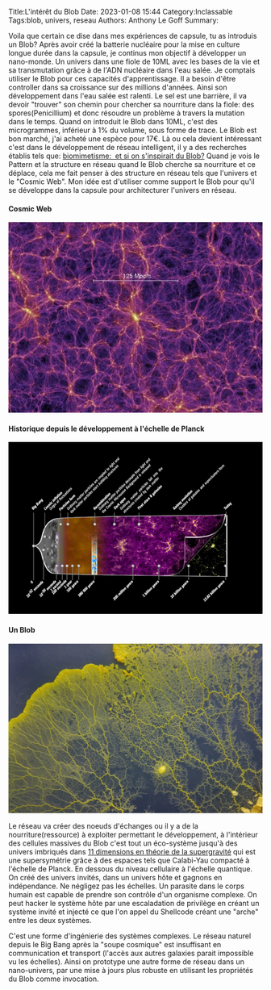 ﻿Title:L'intérêt du Blob 
Date: 2023-01-08 15:44
Category:Inclassable
Tags:blob, univers, reseau
Authors: Anthony Le Goff
Summary:

Voila que certain ce dise dans mes expériences de capsule, tu as introduis un Blob? Après avoir créé la batterie nucléaire pour la mise en culture longue durée dans la capsule, je continus mon objectif à développer un nano-monde. Un univers dans une fiole de 10ML avec les bases de la vie et sa transmutation grâce à de l'ADN nucléaire dans l'eau salée. Je comptais utiliser le Blob pour ces capacités d'apprentissage. Il a besoin d'être controller dans sa croissance sur des millions d'années. Ainsi son développement dans l'eau salée est ralenti. Le sel est une barrière, il va devoir "trouver" son chemin pour chercher sa nourriture dans la fiole: des spores(Penicillium) et donc résoudre un problème à travers la mutation dans le temps. Quand on introduit le Blob dans 10ML, c'est des microgrammes, inférieur à 1% du volume, sous forme de trace. Le Blob est bon marché, j'ai acheté une espèce pour 17€. Là ou cela devient intéressant c'est dans le développement de réseau intelligent, il y a des recherches établis tels que: [biomimetisme:  et si on s'inspirait du Blob?](https://www.techniques-ingenieur.fr/actualite/articles/intelligence-neurones-blob-74932/) Quand je vois le Pattern et la structure en réseau quand le Blob cherche sa nourriture et ce déplace, cela me fait penser à des structure en réseau tels que l'univers et le "Cosmic Web". Mon idée est d'utiliser comme support le Blob pour qu'il se développe dans la capsule pour architecturer l'univers en réseau.  

#### Cosmic Web

![CosmicWeb](/images/cosmic-web.jpg)

#### Historique depuis le développement à l'échelle de Planck

![Planck Historique](/images/planck-history.jpg)

#### Un Blob

![Blob](/images/blob.jpg)

Le réseau va créer des noeuds d'échanges ou il y a de la nourriture(ressource) à exploiter permettant le développement, à l'intérieur des cellules massives du Blob c'est tout un éco-système jusqu'à des univers imbriqués dans [11 dimensions en théorie de la supergravité](http://www.astrosurf.com/luxorion/univers-11dimensions.htm) qui est une supersymétrie grâce à des espaces tels que Calabi-Yau compacté à l'échelle de Planck. En dessous du niveau cellulaire à l'échelle quantique. On créé des univers invités, dans un univers hôte et gagnons en indépendance. Ne négligez pas les échelles. Un parasite dans le corps humain est capable de prendre son contrôle d'un organisme complexe. On peut hacker le système hôte par une escaladation de privilège en créant un système invité et injecté ce que l'on appel du Shellcode créant une "arche" entre les deux systèmes.  

C'est une forme d'ingénierie des systèmes complexes. Le réseau naturel depuis le Big Bang après la "soupe cosmique" est insuffisant en communication et transport (l'accès aux autres galaxies parait impossible vu les échelles). Ainsi on prototype une autre forme de réseau dans un nano-univers, par une mise à jours plus robuste en utilisant les propriétés du Blob comme invocation.